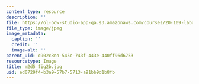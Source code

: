 ```yaml
---
content_type: resource
description: ''
file: https://ol-ocw-studio-app-qa.s3.amazonaws.com/courses/20-109-laboratory-fundamentals-in-biological-engineering-spring-2010/ed0729f4b3a957b75713a91bb9d1b8fb_m2d5_fig2b.jpg
file_type: image/jpeg
image_metadata:
  caption: ''
  credit: ''
  image-alt: ''
parent_uid: c902c8ea-545c-743f-443e-440ff96d6753
resourcetype: Image
title: m2d5_fig2b.jpg
uid: ed0729f4-b3a9-57b7-5713-a91bb9d1b8fb
---
```

